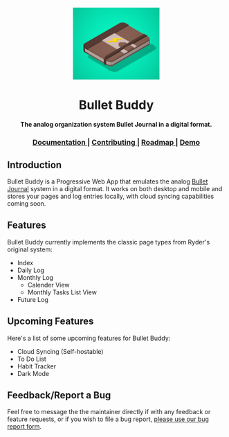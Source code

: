 <div align="center">
	<p align="center">
		<a href="https://gitlab.com/nathanielgreen/bulletbuddy">
			<img src="./src/assets/bulletbuddylogo.png" width="200px" />
		</a>
	</p>
</div>

<div align="center">
  <h1 align="center">Bullet Buddy</h1>
  <p align="center">
    <strong>The analog organization system Bullet Journal in a digital format.</strong>
  </p>
</div>

<div align="center">
  <h3>
    <a href="./DOCUMENTATION.md">
      Documentation
    </a>
    <span> | </span>
    <a href="./CONTRIBUTING.md">
      Contributing
    </a>
    <span> | </span>
    <a href="https://airtable.com/shrj6ZefFj2aspBC5">
      Roadmap
    </a>
    <span> | </span>
    <a href="https://bulletbuddy.app">
      Demo
    </a>
  </h3>
</div>

## Introduction

Bullet Buddy is a Progressive Web App that emulates the analog [Bullet
Journal](https://bulletjournal.com/) system in a digital format. It works on
both desktop and mobile and stores your pages and log entries locally, with
cloud syncing capabilities coming soon.

## Features

Bullet Buddy currently implements the classic page types from Ryder's original
system:

- Index
- Daily Log
- Monthly Log
  - Calender View
  - Monthly Tasks List View
- Future Log

## Upcoming Features

Here's a list of some upcoming features for Bullet Buddy:

- Cloud Syncing (Self-hostable)
- To Do List
- Habit Tracker
- Dark Mode

## Feedback/Report a Bug

Feel free to message the the maintainer directly if with any feedback or feature
requests, or if you wish to file a bug report, [please use our bug report
form](https://airtable.com/shrUVqQgxSuqbKPCI).
